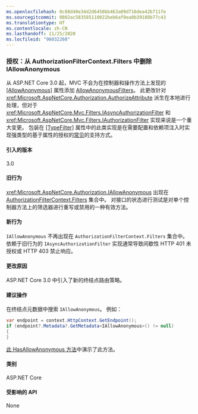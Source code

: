 ```yaml
---
ms.openlocfilehash: 0c88d40e34d2d6458bb463a09d716dea42b711fe
ms.sourcegitcommit: 0802ac583585110022beb6af8ea0b39188b77c43
ms.translationtype: HT
ms.contentlocale: zh-CN
ms.lasthandoff: 11/25/2020
ms.locfileid: "96032260"
---
```

### <a name="authorization-iallowanonymous-removed-from-authorizationfiltercontextfilters"></a>授权：从 AuthorizationFilterContext.Filters 中删除 IAllowAnonymous

从 ASP.NET Core 3.0 起，MVC 不会为在控制器和操作方法上发现的 [[AllowAnonymous]](xref:Microsoft.AspNetCore.Authorization.AllowAnonymousAttribute) 属性添加 [AllowAnonymousFilters](xref:Microsoft.AspNetCore.Mvc.Authorization.AllowAnonymousFilter)。 此更改针对 <xref:Microsoft.AspNetCore.Authorization.AuthorizeAttribute> 派生在本地进行处理，但对于 <xref:Microsoft.AspNetCore.Mvc.Filters.IAsyncAuthorizationFilter> 和 <xref:Microsoft.AspNetCore.Mvc.Filters.IAuthorizationFilter> 实现来说是一个重大变更。 包装在 [[TypeFilter]](xref:Microsoft.AspNetCore.Mvc.TypeFilterAttribute) 属性中的此类实现是在需要配置和依赖项注入时实现强类型的基于属性的授权的[常见](https://stackoverflow.com/a/41348219/608220)的支持方式。

#### <a name="version-introduced"></a>引入的版本

3.0

#### <a name="old-behavior"></a>旧行为

<xref:Microsoft.AspNetCore.Authorization.IAllowAnonymous> 出现在 [AuthorizationFilterContext.Filters](xref:Microsoft.AspNetCore.Mvc.Filters.FilterContext.Filters%2A) 集合中。 对接口的状态进行测试是对单个控制器方法上的筛选器进行重写或禁用的一种有效方法。

#### <a name="new-behavior"></a>新行为

`IAllowAnonymous` 不再出现在 `AuthorizationFilterContext.Filters` 集合中。 依赖于旧行为的 `IAsyncAuthorizationFilter` 实现通常导致间歇性 HTTP 401 未授权或 HTTP 403 禁止响应。

#### <a name="reason-for-change"></a>更改原因

ASP.NET Core 3.0 中引入了新的终结点路由策略。

#### <a name="recommended-action"></a>建议操作

在终结点元数据中搜索 `IAllowAnonymous`。 例如：

```csharp
var endpoint = context.HttpContext.GetEndpoint();
if (endpoint?.Metadata?.GetMetadata<IAllowAnonymous>() != null)
{
}
```

[此 HasAllowAnonymous 方法](https://github.com/dotnet/aspnetcore/blob/bd65275148abc9b07a3b59797a88d485341152bf/src/Mvc/Mvc.Core/src/Authorization/AuthorizeFilter.cs#L236)中演示了此方法。

#### <a name="category"></a>类别

ASP.NET Core

#### <a name="affected-apis"></a>受影响的 API

None

<!--

#### Affected APIs

Not detectable via API analysis

-->
